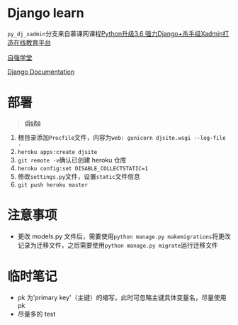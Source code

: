 # Django learn

`py_dj_xadmin`分支来自慕课网课程[Python升级3.6 强力Django+杀手级Xadmin打造在线教育平台](http://coding.imooc.com/class/78.html)

[自强学堂](https://code.ziqiangxuetang.com/django/django-tutorial.html)

[Django Documentation](https://docs.djangoproject.com/en/1.11/intro/tutorial01/)

# 部署

> [djsite](https://djsite.herokuapp.com/)

1. 根目录添加`Procfile`文件，内容为`web: gunicorn djsite.wsgi --log-file -`
2. `heroku apps:create djsite`
3. `git remote -v`确认已创建 heroku 仓库
4. `heroku config:set DISABLE_COLLECTSTATIC=1`
5. 修改`settings.py`文件，设置`static`文件信息
6. `git push heroku master`


# 注意事项

- 更改 models.py 文件后，需要使用`python manage.py makemigrations`将更改记录为迁移文件，之后需要使用`python manage.py migrate`运行迁移文件

# 临时笔记
- pk 为'primary key'（主键）的缩写，此时可忽略主键具体变量名，尽量使用 pk
- 尽量多的 test
